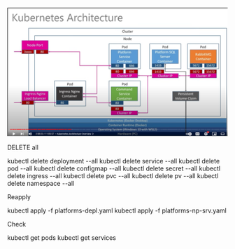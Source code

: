 ![Kubernetes Architecture](./kubernetesArchitecture.png)


DELETE all

kubectl delete deployment --all
kubectl delete service --all
kubectl delete pod --all
kubectl delete configmap --all
kubectl delete secret --all
kubectl delete ingress --all
kubectl delete pvc --all
kubectl delete pv --all
kubectl delete namespace --all


Reapply

kubectl apply -f platforms-depl.yaml
kubectl apply -f platforms-np-srv.yaml


Check

kubectl get pods 
kubectl get services 
